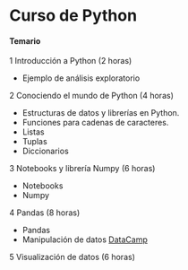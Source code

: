 # Curso de Python  

#### Temario

1 Introducción a Python (2 horas)
* Ejemplo de análisis exploratorio

2 Conociendo el mundo de Python (4 horas)
* Estructuras de datos y librerías en Python.
* Funciones para cadenas de caracteres.
* Listas
* Tuplas
* Diccionarios

3 Notebooks y librería Numpy (6 horas)
* Notebooks
* Numpy

4 Pandas (8 horas)
* Pandas
* Manipulación de datos [DataCamp](https://s3.amazonaws.com/assets.datacamp.com/blog_assets/Python_Pandas_Cheat_Sheet_2.pdf)

5 Visualización de datos (6 horas)
